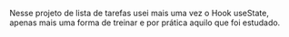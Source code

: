 Nesse projeto de lista de tarefas usei mais uma vez o Hook useState, apenas mais uma forma de treinar e por prática aquilo que foi estudado.
